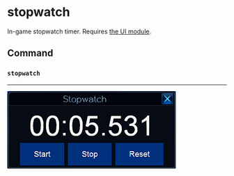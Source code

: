# stopwatch

In-game stopwatch timer. Requires [the UI module](https://github.com/pinkipi/ui).

## Command
### `stopwatch`

---

![Image](https://github.com/teralove/stopwatch/blob/master/stopwatch-preview.png)